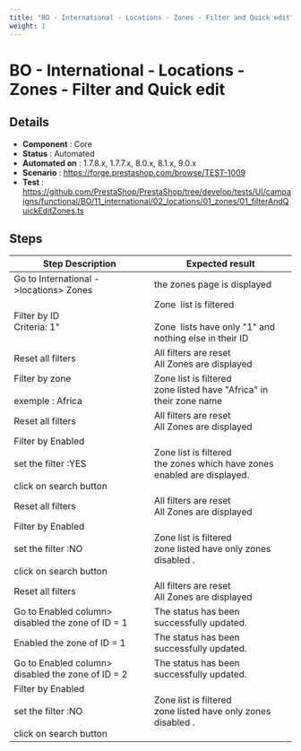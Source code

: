 ```yaml
---
title: "BO - International - Locations - Zones - Filter and Quick edit"
weight: 1
---
```


# BO - International - Locations - Zones - Filter and Quick edit
## Details
* **Component** : Core
* **Status** : Automated
* **Automated on** : 1.7.8.x, 1.7.7.x, 8.0.x, 8.1.x, 9.0.x
* **Scenario** : https://forge.prestashop.com/browse/TEST-1009
* **Test** : https://github.com/PrestaShop/PrestaShop/tree/develop/tests/UI/campaigns/functional/BO/11_international/02_locations/01_zones/01_filterAndQuickEditZones.ts

## Steps
| Step Description | Expected result |
| ----- | ----- |
| Go to International ->locations> Zones | the zones page is displayed |
| Filter by ID<br>Criteria: 1" | Zone  list is filtered<br><br>Zone  lists have only "1" and nothing else in their ID |
| Reset all filters | All filters are reset<br>All Zones are displayed |
| Filter by zone <br><br>exemple : Africa | Zone list is filtered<br>zone listed have "Africa" in their zone name |
| Reset all filters | All filters are reset<br>All Zones are displayed |
| Filter by Enabled <br><br>set the filter :YES <br><br>click on search button | Zone list is filtered<br>the zones which have zones enabled are displayed. |
| Reset all filters | All filters are reset<br>All Zones are displayed |
| Filter by Enabled <br><br>set the filter :NO<br><br>click on search button | Zone list is filtered<br>zone listed have only zones disabled . |
| Reset all filters | All filters are reset<br>All Zones are displayed |
| Go to Enabled column> disabled the zone of ID = 1 | The status has been successfully updated. |
| Enabled the zone of ID = 1 | The status has been successfully updated. |
| Go to Enabled column> disabled the zone of ID = 2 | The status has been successfully updated. |
| Filter by Enabled <br><br>set the filter :NO <br><br>click on search button | Zone list is filtered<br>zone listed have only zones disabled . |